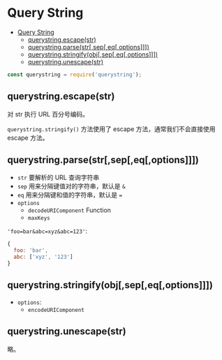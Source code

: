 # Query String

<!-- TOC -->

- [Query String](#query-string)
  - [querystring.escape(str)](#querystringescapestr)
  - [querystring.parse(str[,sep[,eq[,options]]])](#querystringparsestrsepeqoptions)
  - [querystring.stringify(obj[,sep[,eq[,options]]])](#querystringstringifyobjsepeqoptions)
  - [querystring.unescape(str)](#querystringunescapestr)

<!-- /TOC -->

```js
const querystring = require('querystring');
```    

## querystring.escape(str)

对 str 执行 URL 百分号编码。   

`querystring.stringify()` 方法使用了 escape 方法，通常我们不会直接使用 escape 方法。   

## querystring.parse(str[,sep[,eq[,options]]])

+ `str` 要解析的 URL 查询字符串
+ `sep` 用来分隔键值对的字符串，默认是 `&`
+ `eq` 用来分隔键和值的字符串，默认是 `=`
+ `options`
  - `decodeURIComponent` Function
  - `maxKeys`

`'foo=bar&abc=xyz&abc=123'`:   

```js
{
  foo: 'bar',
  abc: ['xyz', '123']
}
```   

## querystring.stringify(obj[,sep[,eq[,options]]])

+ `options`:
  - `encodeURIComponent`

## querystring.unescape(str)

略。   